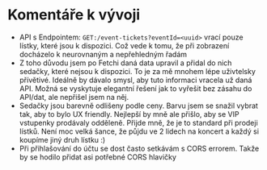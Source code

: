 # Komentáře k vývoji

- API s Endpointem: `GET:/event-tickets?eventId=<uuid>` vrací pouze lístky, které jsou k dispozici. Což vede k tomu, že při zobrazení docházelo k neurovnaným a nepřehledným řadám
- Z toho důvodu jsem po Fetchi daná data upravil a přidal do nich sedačky, které nejsou k dispozici. To je za mě mnohem lépe uživtelsky přívětivé. Ideálně by dávalo smysl, aby tuto informaci vracela už daná API. Možná se vyskytuje elegantní řešení jak to vyřešit bez zásahu do API/dat, ale nepřišel jsem na něj.
- Sedačky jsou barevně odlišeny podle ceny. Barvu jsem se snažil vybrat tak, aby to bylo UX friendly. Nejlepší by mně ale přišlo, aby se VIP vstupenky prodávaly odděleně. Přijde mně, že je to standard při prodeji lístků. Není moc velká šance, že půjdu ve 2 lidech na koncert a každý si koupíme jiný druh lístku :)
- Při přihlašování do účtu se dost často setkávám s CORS errorem. Takže by se hodilo přidat asi potřebné CORS hlavičky